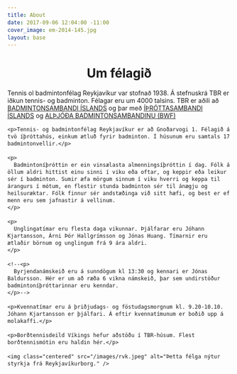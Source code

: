 ```yaml
---
title: About
date: 2017-09-06 12:04:00 -11:00
cover_image: em-2014-145.jpg
layout: base
---
```


<head>
  <link href='http://fonts.googleapis.com/css?family=Lobster' rel='stylesheet' type='text/css'>
</head>
<body>
  <h1 class="board_text" align="center">Um félagið</h1>
  <section class="long_text">
    <p>
      Tennis ol badmintonfélag Reykjavíkur var stofnað 1938. Á stefnuskrá TBR er iðkun tennis- og badminton. Félagar eru um 4000 talsins. TBR er aðili að
      <a href="http://www.badminton.is/">BADMINTONSAMBANDI ÍSLANDS</a> og þar með <a href="http://www.isi.is/">ÍÞRÓTTASAMBANDI ÍSLANDS</a> og <a href="http://www.bwfbadminton.org/">ALÞJÓÐA BADMINTONSAMBANDINU (BWF)</a>
    </p>

    <p>Tennis- og badmintonfélag Reykjavíkur er að Gnoðarvogi 1. Félagið á tvö íþróttahús, einkum ætluð fyrir badminton. Í húsunum eru samtals 17 badmintonvellir.</p>

    <p>
      Badmintoníþróttin er ein vinsælasta almenningsíþróttin í dag. Fólk á öllum aldri hittist einu sinni í viku eða oftar, og keppir eða leikur sér í badminton. Sumir æfa mörgum sinnum í viku hverri og keppa til árangurs í mótum, en flestir stunda badminton sér til ánægju og heilsuræktar. Fólk finnur sér andstæðinga við sitt hæfi, og best er ef menn eru sem jafnastir á vellinum.
    </p>

    <p>
      Unglingatímar eru flesta daga vikunnar. Þjálfarar eru Jóhann Kjartansson, Árni Þór Hallgrímsson og Jónas Huang. Tímarnir eru ætlaðir börnum og unglingum frá 9 ára aldri.
    </p>

    <!--<p>
      Byrjendanámskeið eru á sunndögum kl 13:30 og kennari er Jónas Baldursson. Hér er um að ræða 6 vikna námskeið, þar sem undirstöður badmintoníþróttarinnar eru kenndar.
    </p>-->

    <p>Kvennatímar eru á þriðjudags- og föstudagsmorgnum kl. 9.20-10.10. Jóhann Kjartansson er þjálfari. Á eftir kvennatímunum er boðið upp á molakaffi.</p>

    <p>Borðtennisdeild Víkings hefur aðstöðu í TBR-húsum. Flest borðtennismótin eru haldin hér.</p>

    <img class="centered" src="/images/rvk.jpeg" alt="Þetta félga nýtur styrkja frá Reykjavíkurborg." />
  </section>
</body>